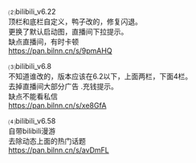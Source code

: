 

⑵bilibili_v6.22<br>
顶栏和底栏自定义，鸭子改的，修复闪退。<br>
更换了默认启动图，直播间下拉提示。<br>
缺点直播间，有时卡顿 <br>
https://pan.bilnn.cn/s/9pmAHQ



⑶bilibili_v6.8<br>
不知道谁改的，版本应该在6.2以下，上面两栏，下面4栏。<br>
去掉直播间大部分广告 .充钱提示。<br>
缺点不能看私信<br>
https://pan.bilnn.cn/s/xe8GfA

⑷bilibili_v6.58<br>
自带bilibili漫游<br>
去除动态上面的热门话题<br>
https://pan.bilnn.cn/s/avDmFL
